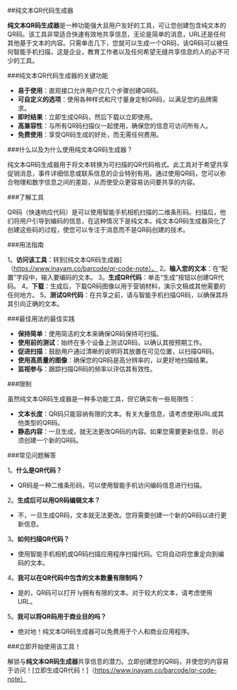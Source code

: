 ##纯文本QR代码生成器

**纯文本QR码生成器**是一种功能强大且用户友好的工具，可让您创建包含纯文本的QR码。该工具非常适合快速有效地共享信息，无论是简单的消息，URL还是任何其他基于文本的内容。只需单击几下，您就可以生成一个QR码，该QR码可以被任何智能手机扫描，这是企业，教育工作者以及任何希望无缝共享信息的人的必不可少的工具。

###纯文本QR代码生成器的关键功能

-  **易于使用**：直观接口允许用户仅几个步骤创建QR码。
-  **可自定义的选项**：使用各种样式和尺寸量身定制QR码，以满足您的品牌需求。
-  **即时结果**：立即生成QR码，然后下载以立即使用。
-  **高兼容性**：与所有QR码扫描仪一起使用，确保您的信息可访问所有人。
-  **免费使用**：享受QR码生成的好处，而无需任何费用。

###什么以及为什么使用纯文本QR码生成器？

纯文本QR码生成器用于将文本转换为可扫描的QR代码格式。此工具对于希望共享促销消息，事件详细信息或联系信息的企业特别有用。通过使用QR码，您可以弥合物理和数字信息之间的差距，从而使受众更容易访问要共享的内容。

###了解工具

QR码（快速响应代码）是可以使用智能手机相机扫描的二维条形码。扫描后，他们将用户引导到编码的信息，在这种情况下是纯文本。纯文本QR码生成器简化了创建这些码的过程，使您可以专注于消息而不是QR码创建的技术。

###用法指南

1。**访问该工具**：转到[纯文本QR码生成器]（https://www.inayam.co/barcode/qr-code-note）。
2。**输入您的文本**：在“配置”字段中，输入要编码的文本。
3。**生成QR代码**：单击“生成”按钮以创建QR代码。
4。**下载**：生成后，下载QR码图像以用于营销材料，演示文稿或其他需要的任何地方。
5。**测试QR代码**：在共享之前，请与智能手机扫描QR码，以确保其将其引向正确的文本。

###最佳用法的最佳实践

-  **保持简单**：使用简洁的文本来确保QR码保持可扫描。
-  **使用前的测试**：始终在多个设备上测试QR码，以确认其按预期工作。
-  **促进扫描**：鼓励用户通过清晰的说明将其放置在可见位置，以扫描QR码。
-  **使用高质量的图像**：确保您的QR码是高分辨率的，以更好地扫描结果。
-  **监视参与**：跟踪扫描QR码的频率以评估其有效性。

###限制

虽然纯文本QR码生成器是一种多功能工具，但它确实有一些局限性：
-  **文本长度**：QR码只能容纳有限的文本。有关大量信息，请考虑使用URL或其他类型的QR码。
-  **静态内容**：一旦生成，就无法更改QR码的内容。如果您需要更新信息，则必须创建一个新的QR码。

###常见问题解答

1。**什么是QR代码？**
-  QR码是一种二维条形码，可以使用智能手机访问编码信息进行扫描。

2。**生成后可以用QR码编辑文本？**
- 不，一旦生成QR码，文本就无法更改。您将需要创建一个新的QR码以进行更新信息。

3。**如何扫描QR代码？**
- 使用智能手机相机或QR码扫描应用程序扫描代码。它将自动将您重定向到编码的文本。

4。**我可以在QR代码中包含的文本数量有限制吗？**
- 是的，QR码可以打开 ly拥有有限的文本。对于较大的文本，请考虑使用URL。

5。**我可以将QR码用于商业目的吗？**
- 绝对地！纯文本QR码生成器可以免费用于个人和商业应用程序。

###立即开始使用该工具！

解锁与**纯文本QR码生成器**共享信息的潜力。立即创建您的QR码，并使您的内容易于访问！[立即生成QR代码！]（https://www.inayam.co/barcode/qr-code-note）